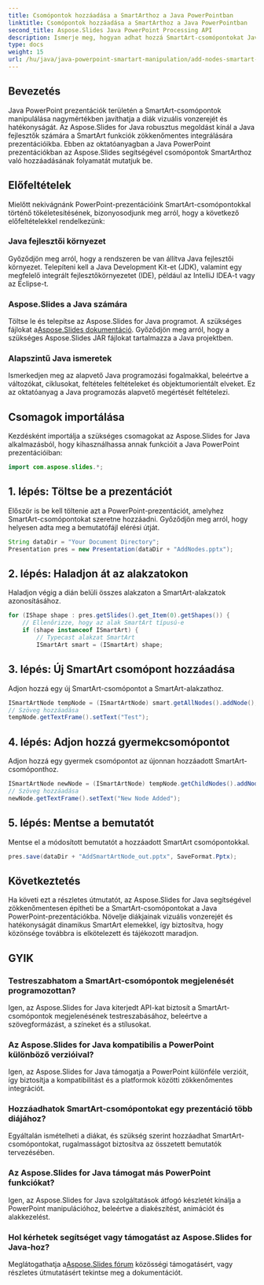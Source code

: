 ```yaml
---
title: Csomópontok hozzáadása a SmartArthoz a Java PowerPointban
linktitle: Csomópontok hozzáadása a SmartArthoz a Java PowerPointban
second_title: Aspose.Slides Java PowerPoint Processing API
description: Ismerje meg, hogyan adhat hozzá SmartArt-csomópontokat Java PowerPoint-prezentációkhoz az Aspose.Slides for Java segítségével. Fokozza a vizuális vonzerőt erőfeszítés nélkül.
type: docs
weight: 15
url: /hu/java/java-powerpoint-smartart-manipulation/add-nodes-smartart-java-powerpoint/
---
```

## Bevezetés
Java PowerPoint prezentációk területén a SmartArt-csomópontok manipulálása nagymértékben javíthatja a diák vizuális vonzerejét és hatékonyságát. Az Aspose.Slides for Java robusztus megoldást kínál a Java fejlesztők számára a SmartArt funkciók zökkenőmentes integrálására prezentációikba. Ebben az oktatóanyagban a Java PowerPoint prezentációkban az Aspose.Slides segítségével csomópontok SmartArthoz való hozzáadásának folyamatát mutatjuk be.
## Előfeltételek
Mielőtt nekivágnánk PowerPoint-prezentációink SmartArt-csomópontokkal történő tökéletesítésének, bizonyosodjunk meg arról, hogy a következő előfeltételekkel rendelkezünk:
### Java fejlesztői környezet
Győződjön meg arról, hogy a rendszeren be van állítva Java fejlesztői környezet. Telepíteni kell a Java Development Kit-et (JDK), valamint egy megfelelő integrált fejlesztőkörnyezetet (IDE), például az IntelliJ IDEA-t vagy az Eclipse-t.
### Aspose.Slides a Java számára
 Töltse le és telepítse az Aspose.Slides for Java programot. A szükséges fájlokat a[Aspose.Slides dokumentáció](https://reference.aspose.com/slides/java/). Győződjön meg arról, hogy a szükséges Aspose.Slides JAR fájlokat tartalmazza a Java projektben.
### Alapszintű Java ismeretek
Ismerkedjen meg az alapvető Java programozási fogalmakkal, beleértve a változókat, ciklusokat, feltételes feltételeket és objektumorientált elveket. Ez az oktatóanyag a Java programozás alapvető megértését feltételezi.

## Csomagok importálása
Kezdésként importálja a szükséges csomagokat az Aspose.Slides for Java alkalmazásból, hogy kihasználhassa annak funkcióit a Java PowerPoint prezentációiban:
```java
import com.aspose.slides.*;
```
## 1. lépés: Töltse be a prezentációt
Először is be kell töltenie azt a PowerPoint-prezentációt, amelyhez SmartArt-csomópontokat szeretne hozzáadni. Győződjön meg arról, hogy helyesen adta meg a bemutatófájl elérési útját.
```java
String dataDir = "Your Document Directory";
Presentation pres = new Presentation(dataDir + "AddNodes.pptx");
```
## 2. lépés: Haladjon át az alakzatokon
Haladjon végig a dián belüli összes alakzaton a SmartArt-alakzatok azonosításához.
```java
for (IShape shape : pres.getSlides().get_Item(0).getShapes()) {
    // Ellenőrizze, hogy az alak SmartArt típusú-e
    if (shape instanceof ISmartArt) {
        // Typecast alakzat SmartArt
        ISmartArt smart = (ISmartArt) shape;
```
## 3. lépés: Új SmartArt csomópont hozzáadása
Adjon hozzá egy új SmartArt-csomópontot a SmartArt-alakzathoz.
```java
ISmartArtNode tempNode = (ISmartArtNode) smart.getAllNodes().addNode();
// Szöveg hozzáadása
tempNode.getTextFrame().setText("Test");
```
## 4. lépés: Adjon hozzá gyermekcsomópontot
Adjon hozzá egy gyermek csomópontot az újonnan hozzáadott SmartArt-csomóponthoz.
```java
ISmartArtNode newNode = (ISmartArtNode) tempNode.getChildNodes().addNode();
// Szöveg hozzáadása
newNode.getTextFrame().setText("New Node Added");
```
## 5. lépés: Mentse a bemutatót
Mentse el a módosított bemutatót a hozzáadott SmartArt csomópontokkal.
```java
pres.save(dataDir + "AddSmartArtNode_out.pptx", SaveFormat.Pptx);
```

## Következtetés
Ha követi ezt a részletes útmutatót, az Aspose.Slides for Java segítségével zökkenőmentesen építheti be a SmartArt-csomópontokat a Java PowerPoint-prezentációkba. Növelje diákjainak vizuális vonzerejét és hatékonyságát dinamikus SmartArt elemekkel, így biztosítva, hogy közönsége továbbra is elkötelezett és tájékozott maradjon.
## GYIK
### Testreszabhatom a SmartArt-csomópontok megjelenését programozottan?
Igen, az Aspose.Slides for Java kiterjedt API-kat biztosít a SmartArt-csomópontok megjelenésének testreszabásához, beleértve a szövegformázást, a színeket és a stílusokat.
### Az Aspose.Slides for Java kompatibilis a PowerPoint különböző verzióival?
Igen, az Aspose.Slides for Java támogatja a PowerPoint különféle verzióit, így biztosítja a kompatibilitást és a platformok közötti zökkenőmentes integrációt.
### Hozzáadhatok SmartArt-csomópontokat egy prezentáció több diájához?
Egyáltalán ismételheti a diákat, és szükség szerint hozzáadhat SmartArt-csomópontokat, rugalmasságot biztosítva az összetett bemutatók tervezésében.
### Az Aspose.Slides for Java támogat más PowerPoint funkciókat?
Igen, az Aspose.Slides for Java szolgáltatások átfogó készletét kínálja a PowerPoint manipulációhoz, beleértve a diakészítést, animációt és alakkezelést.
### Hol kérhetek segítséget vagy támogatást az Aspose.Slides for Java-hoz?
 Meglátogathatja a[Aspose.Slides fórum](https://forum.aspose.com/c/slides/11) közösségi támogatásért, vagy részletes útmutatásért tekintse meg a dokumentációt.